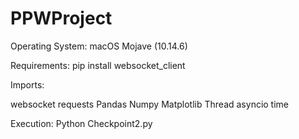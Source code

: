 # PPWProject

Operating System: macOS Mojave (10.14.6)

Requirements: pip install websocket_client

Imports:

websocket
requests
Pandas
Numpy
Matplotlib
Thread
asyncio
time

Execution: Python Checkpoint2.py
